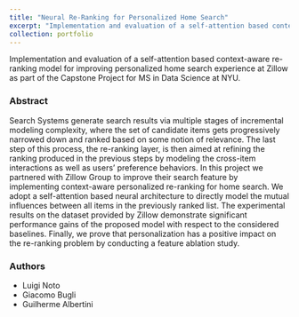 ```yaml
---
title: "Neural Re-Ranking for Personalized Home Search"
excerpt: "Implementation and evaluation of a self-attention based context-aware re-ranking model for improving personalized home search experience at Zillow (December 2022)"
collection: portfolio
---
```


Implementation and evaluation of a self-attention based context-aware re-ranking model for improving personalized home search experience at Zillow as part of the Capstone Project for MS in Data Science at NYU.

<!---
[Poster](http://luiginoto.github.io/files/neural_reranking/Capstone_Poster_Team_D.pdf) [Report](http://luiginoto.github.io/files/neural_reranking/Capstone_Final_Report.pdf)
-->

### Abstract
Search Systems generate search results via multiple stages of incremental modeling complexity, where the set of candidate items gets progressively narrowed down and ranked based on some notion of relevance. The last step of this process, the re-ranking layer, is then aimed at refining the ranking produced in the previous steps by modeling the cross-item interactions as well as users’ preference behaviors. In this project we partnered with Zillow Group to improve their search feature by implementing context-aware personalized re-ranking for home search. We adopt a self-attention based neural architecture to directly model the mutual influences between all items in the previously ranked list. The experimental results on the dataset provided by Zillow demonstrate significant performance gains of the proposed model with respect to the considered baselines. Finally, we prove that personalization has a positive impact on the re-ranking problem by conducting a feature ablation study.

### Authors
- Luigi Noto
- Giacomo Bugli
- Guilherme Albertini



